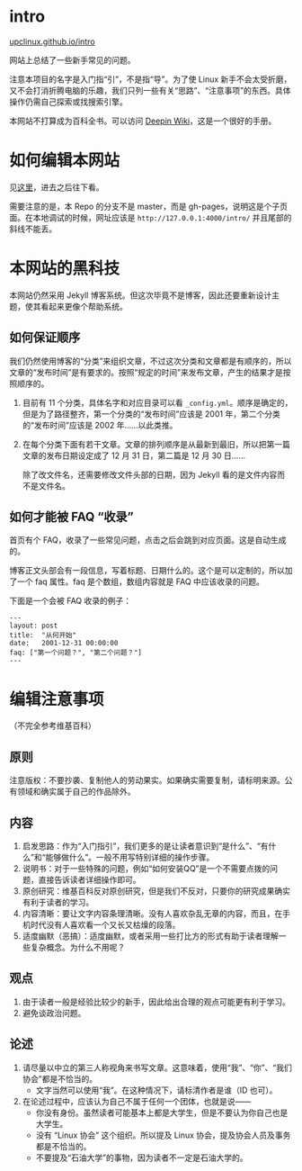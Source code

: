# intro

[upclinux.github.io/intro](https://upclinux.github.io/intro)

网站上总结了一些新手常见的问题。

注意本项目的名字是入门指“引”，不是指“导”。为了使 Linux 新手不会太受折磨，又不会打消折腾电脑的乐趣，我们只列一些有关“思路”、“注意事项”的东西。具体操作仍需自己探索或找搜索引擎。

本网站不打算成为百科全书。可以访问 [Deepin Wiki](http://wiki.deepin.org)，这是一个很好的手册。

# 如何编辑本网站

见[这里](https://github.com/upclinux/upclinux.github.io)，进去之后往下看。

需要注意的是，本 Repo 的分支不是 master，而是 gh-pages，说明这是个子页面。在本地调试的时候，网址应该是 `http://127.0.0.1:4000/intro/` 并且尾部的斜线不能丢。

# 本网站的黑科技

本网站仍然采用 Jekyll 博客系统。但这次毕竟不是博客，因此还要重新设计主题，使其看起来更像个帮助系统。

## 如何保证顺序

我们仍然使用博客的“分类”来组织文章，不过这次分类和文章都是有顺序的，所以文章的“发布时间”是有要求的。按照“规定的时间”来发布文章，产生的结果才是按照顺序的。

1. 目前有 11 个分类，具体名字和对应目录可以看 `_config.yml`。顺序是确定的，但是为了路径整齐，第一个分类的“发布时间”应该是 2001 年，第二个分类的“发布时间”应该是 2002 年……以此类推。
2. 在每个分类下面有若干文章。文章的排列顺序是从最新到最旧，所以把第一篇文章的发布日期设定成了 12 月 31 日，第二篇是 12 月 30 日……

   除了改文件名，还需要修改文件头部的日期，因为 Jekyll 看的是文件内容而不是文件名。

## 如何才能被 FAQ “收录”

首页有个 FAQ，收录了一些常见问题，点击之后会跳到对应页面。这是自动生成的。

博客正文头部会有一段信息，写着标题、日期什么的。这个是可以定制的，所以加了一个 faq 属性。faq 是个数组，数组内容就是 FAQ 中应该收录的问题。

下面是一个会被 FAQ 收录的例子：

    ---
    layout: post
    title:  "从何开始"
    date:   2001-12-31 00:00:00
    faq: ["第一个问题？", "第二个问题？"]
    ---

# 编辑注意事项

（不完全参考维基百科）

## 原则

注意版权：不要抄袭、复制他人的劳动果实。如果确实需要复制，请标明来源。公有领域和确实属于自己的作品除外。

## 内容

1. 启发思路：作为“入门指引”，我们更多的是让读者意识到“是什么”、“有什么”和“能够做什么”。一般不用写特别详细的操作步骤。
2. 说明书：对于一些特殊的问题，例如“如何安装QQ”是一个不需要点拨的问题，直接告诉读者详细操作即可。
3. 原创研究：维基百科反对原创研究，但是我们不反对，只要你的研究成果确实有利于读者的学习。
4. 内容清晰：要让文字内容条理清晰。没有人喜欢杂乱无章的内容，而且，在手机时代没有人喜欢看一个又长又枯燥的段落。
5. 适度幽默（恶搞）：适度幽默，或者采用一些打比方的形式有助于读者理解一些复杂概念。为什么不用呢？

## 观点

1. 由于读者一般是经验比较少的新手，因此给出合理的观点可能更有利于学习。
2. 避免谈政治问题。

## 论述

1. 请尽量以中立的第三人称视角来书写文章。这意味着，使用“我”、“你”、“我们协会”都是不恰当的。
    * 文字当然可以使用“我”。在这种情况下，请标清作者是谁（ID 也可）。
2. 在论述过程中，应该认为自己不属于任何一个团体，也就是说——
    * 你没有身份。虽然读者可能基本上都是大学生，但是不要认为你自己也是大学生。
    * 没有 “Linux 协会” 这个组织。所以提及 Linux 协会，提及协会人员及事务都是不恰当的。
    * 不要提及“石油大学”的事物，因为读者不一定是石油大学的。
